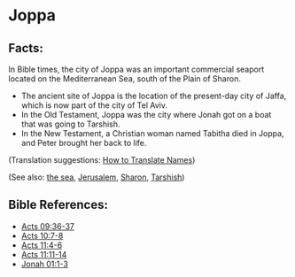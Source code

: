 # Joppa #

## Facts: ##

In Bible times, the city of Joppa was an important commercial seaport located on the Mediterranean Sea, south of the Plain of Sharon.

* The ancient site of Joppa is the location of the present-day city of Jaffa, which is now part of the city of Tel Aviv.
* In the Old Testament, Joppa was the city where Jonah got on a boat that was going to Tarshish.
* In the New Testament, a Christian woman named Tabitha died in Joppa, and Peter brought her back to life.

(Translation suggestions: [How to Translate Names](en/ta-vol1/translate/man/translate-names))

(See also: [the sea](../other/mediterranean.md), [Jerusalem](../other/jerusalem.md), [Sharon](../other/sharon.md), [Tarshish](../other/tarshish.md)) 

## Bible References: ##

* [Acts 09:36-37](en/tn/act/help/09/36)
* [Acts 10:7-8](en/tn/act/help/10/07)
* [Acts 11:4-6](en/tn/act/help/11/04)
* [Acts 11:11-14](en/tn/act/help/11/11)
* [Jonah 01:1-3](en/tn/jon/help/01/01)